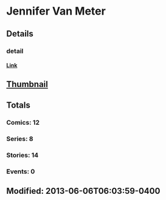 # Jennifer Van Meter 
## Details
### detail
#### [Link](http://marvel.com/comics/creators/12343/jennifer_van_meter?utm_campaign=apiRef&utm_source=225578a89fc76f3d20fbffda5d17a88d)
## [Thumbnail](http://i.annihil.us/u/prod/marvel/i/mg/b/40/image_not_available.jpg)
## Totals
### Comics: 12
### Series: 8
### Stories: 14
### Events: 0
## Modified: 2013-06-06T06:03:59-0400